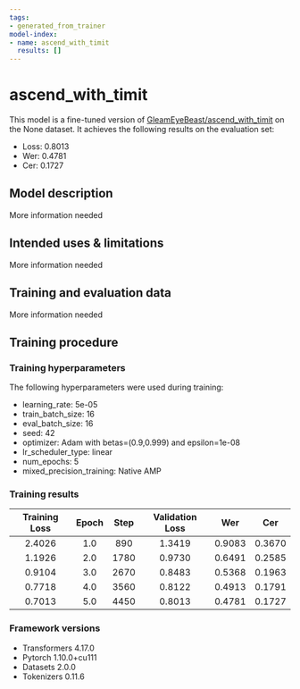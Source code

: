 ```yaml
---
tags:
- generated_from_trainer
model-index:
- name: ascend_with_timit
  results: []
---
```


<!-- This model card has been generated automatically according to the information the Trainer had access to. You
should probably proofread and complete it, then remove this comment. -->

# ascend_with_timit

This model is a fine-tuned version of [GleamEyeBeast/ascend_with_timit](https://huggingface.co/GleamEyeBeast/ascend_with_timit) on the None dataset.
It achieves the following results on the evaluation set:
- Loss: 0.8013
- Wer: 0.4781
- Cer: 0.1727

## Model description

More information needed

## Intended uses & limitations

More information needed

## Training and evaluation data

More information needed

## Training procedure

### Training hyperparameters

The following hyperparameters were used during training:
- learning_rate: 5e-05
- train_batch_size: 16
- eval_batch_size: 16
- seed: 42
- optimizer: Adam with betas=(0.9,0.999) and epsilon=1e-08
- lr_scheduler_type: linear
- num_epochs: 5
- mixed_precision_training: Native AMP

### Training results

| Training Loss | Epoch | Step | Validation Loss | Wer    | Cer    |
|:-------------:|:-----:|:----:|:---------------:|:------:|:------:|
| 2.4026        | 1.0   | 890  | 1.3419          | 0.9083 | 0.3670 |
| 1.1926        | 2.0   | 1780 | 0.9730          | 0.6491 | 0.2585 |
| 0.9104        | 3.0   | 2670 | 0.8483          | 0.5368 | 0.1963 |
| 0.7718        | 4.0   | 3560 | 0.8122          | 0.4913 | 0.1791 |
| 0.7013        | 5.0   | 4450 | 0.8013          | 0.4781 | 0.1727 |


### Framework versions

- Transformers 4.17.0
- Pytorch 1.10.0+cu111
- Datasets 2.0.0
- Tokenizers 0.11.6
